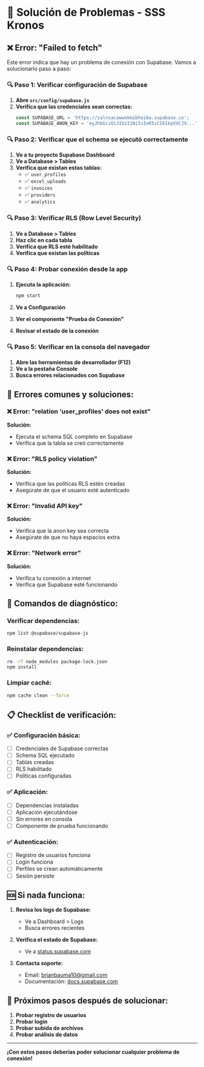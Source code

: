 # 🔧 Solución de Problemas - SSS Kronos

## ❌ Error: "Failed to fetch"

Este error indica que hay un problema de conexión con Supabase. Vamos a solucionarlo paso a paso:

### 🔍 **Paso 1: Verificar configuración de Supabase**

1. **Abre `src/config/supabase.js`**
2. **Verifica que las credenciales sean correctas:**
   ```javascript
   const SUPABASE_URL = 'https://zalnsacawwekmibhoiba.supabase.co';
   const SUPABASE_ANON_KEY = 'eyJhbGciOiJIUzI1NiIsInR5cCI6IkpXVCJ9...';
   ```

### 🔍 **Paso 2: Verificar que el schema se ejecutó correctamente**

1. **Ve a tu proyecto Supabase Dashboard**
2. **Ve a Database > Tables**
3. **Verifica que existan estas tablas:**
   - ✅ `user_profiles`
   - ✅ `excel_uploads`
   - ✅ `invoices`
   - ✅ `providers`
   - ✅ `analytics`

### 🔍 **Paso 3: Verificar RLS (Row Level Security)**

1. **Ve a Database > Tables**
2. **Haz clic en cada tabla**
3. **Verifica que RLS esté habilitado**
4. **Verifica que existan las políticas**

### 🔍 **Paso 4: Probar conexión desde la app**

1. **Ejecuta la aplicación:**
   ```bash
   npm start
   ```

2. **Ve a Configuración**
3. **Ver el componente "Prueba de Conexión"**
4. **Revisar el estado de la conexión**

### 🔍 **Paso 5: Verificar en la consola del navegador**

1. **Abre las herramientas de desarrollador (F12)**
2. **Ve a la pestaña Console**
3. **Busca errores relacionados con Supabase**

## 🚨 **Errores comunes y soluciones:**

### ❌ **Error: "relation 'user_profiles' does not exist"**
**Solución:**
- Ejecuta el schema SQL completo en Supabase
- Verifica que la tabla se creó correctamente

### ❌ **Error: "RLS policy violation"**
**Solución:**
- Verifica que las políticas RLS estén creadas
- Asegúrate de que el usuario esté autenticado

### ❌ **Error: "Invalid API key"**
**Solución:**
- Verifica que la anon key sea correcta
- Asegúrate de que no haya espacios extra

### ❌ **Error: "Network error"**
**Solución:**
- Verifica tu conexión a internet
- Verifica que Supabase esté funcionando

## 🔧 **Comandos de diagnóstico:**

### **Verificar dependencias:**
```bash
npm list @supabase/supabase-js
```

### **Reinstalar dependencias:**
```bash
rm -rf node_modules package-lock.json
npm install
```

### **Limpiar caché:**
```bash
npm cache clean --force
```

## 📋 **Checklist de verificación:**

### ✅ **Configuración básica:**
- [ ] Credenciales de Supabase correctas
- [ ] Schema SQL ejecutado
- [ ] Tablas creadas
- [ ] RLS habilitado
- [ ] Políticas configuradas

### ✅ **Aplicación:**
- [ ] Dependencias instaladas
- [ ] Aplicación ejecutándose
- [ ] Sin errores en consola
- [ ] Componente de prueba funcionando

### ✅ **Autenticación:**
- [ ] Registro de usuarios funciona
- [ ] Login funciona
- [ ] Perfiles se crean automáticamente
- [ ] Sesión persiste

## 🆘 **Si nada funciona:**

1. **Revisa los logs de Supabase:**
   - Ve a Dashboard > Logs
   - Busca errores recientes

2. **Verifica el estado de Supabase:**
   - Ve a [status.supabase.com](https://status.supabase.com)

3. **Contacta soporte:**
   - Email: brianbauma10@gmail.com
   - Documentación: [docs.supabase.com](https://docs.supabase.com)

## 🎯 **Próximos pasos después de solucionar:**

1. **Probar registro de usuarios**
2. **Probar login**
3. **Probar subida de archivos**
4. **Probar análisis de datos**

---

**¡Con estos pasos deberías poder solucionar cualquier problema de conexión!** 